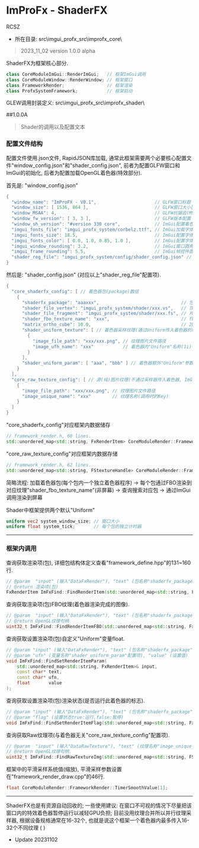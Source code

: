 # ImProFx - ShaderFX
RCSZ

- 所在目录: src\imgui_profx_src\improfx_core\

> 2023_11_02 version 1.0.0 alpha

ShaderFX为框架核心部分.

```cpp
class CoreModuleImGui::RenderImGui;   // 框架ImGui调用
class CoreModuleWindow::RenderWindow; // 框架窗口
class FrameworkRender;                // 框架渲染
class ProfxSystemFramework;           // 框架启动
```

GLEW调用封装定义: src\imgui_profx_src\improfx_shader\

##1.0.0A
> Shader的调用以及配置文本

### 配置文件结构
配置文件使用.json文件, RapidJSON库加载, 通常此框架需要两个必要核心配置文件"window_config.json"和"shader_config.json", 前者为配置GLFW窗口和ImGui的初始化, 后者为配置加载OpenGL着色器(特效部分).

首先是: "window_config.json"
```cpp
{
  "window_name": "ImProFX - V0.1",                      // GLFW窗口标题
  "window_size": [ 1536, 864 ],                         // GLFW窗口大小[ width,height ]
  "window_MSAA": 4,                                     // GLFW抗锯齿(MSAA)等级
  "window_fw_version": [ 3, 3 ],                        // GLFW版本配置 x.x
  "window_sh_version": "#version 330 core",             // ImGui配置着色器版本
  "imgui_fonts_file": "imgui_profx_system/corbelz.ttf", // ImGui加载字体(全局)
  "imgui_fonts_size": 18.5,                             // ImGui配置字体大小(全局)
  "imgui_fonts_color": [ 0.0, 1.0, 0.85, 1.0 ],         // ImGui配置字体颜色(全局)
  "imgui_window_rounding": 3.2,                         // ImGui窗口圆角程度
  "imgui_frame_rounding": 5.5,                          // ImGui帧控件圆角程度
  "shader_reg_file": "imgui_profx_system/config/shader_config.json" // 着色器配置文件路径
}
```

然后是: "shader_config.json" (对应以上"shader_reg_file"配置项).
```cpp
{
  "core_shaderfx_config": [ // 着色器包(package)数组
    {
      "shaderfx_package": "aaaxxx",                               // 包名称Key(Unique)
      "shader_file_vertex": "imgui_profx_system/shader/xxx.vs",   // 顶点着色器代码文件路径
      "shader_file_fragment": "imgui_profx_system/shader/xxx.fs", // 片元着色器代码文件路径
      "shader_fbo_texture_name": "xxx",                           // fbo附着的纹理名称(Unique)
      "matrix_ortho_cube": 10.0,                                  // 2D正交视图矩阵缩放(当前着色器程序[包])
      "shader_uniform_texture": [ // 着色器采样纹理(通过Uniform传入着色器的纹理)
        {
          "image_file_path": "xxx/xxx.png", // 纹理图片文件路径
          "image_ufh_name": "xxx"           // 着色器内"Uniform"名称(1i)
        }
      ],
      "shader_uniform_param": [ "aaa", "bbb" ] // 着色器额外"Uniform"参数名称(暂时全部类型为float)
    }
  ],
  "core_raw_texture_config": [ // 源(纯)图片纹理(不通过采样器传入着色器, ImGui直接通过句柄调用)
    {
      "image_file_path": "xxx/xxx.png", // 纹理图片文件路径
      "image_unique_name": "xxx"        // 纹理名称(调用时的Key)
    }
  ]
}
```
"core_shaderfx_config"对应框架内数据储存
```cpp
// framework_render.h, 60 lines.
std::unordered_map<std::string, FxRenderItem> CoreModuleRender::FrameworkRender::DataFxRender = {};
```
"core_raw_texture_config"对应框架内数据存储
```cpp
// framework_render.h, 62 lines.
std::unordered_map<std::string, FStextureHandle> CoreModuleRender::FrameworkRender::DataRawTexture = {};
```
简略流程: 加载着色器包(每个包内一个独立着色器程序) -> 每个包通过FBO渲染到对应纹理"shader_fbo_texture_name"(非屏幕) -> 查询搜索对应包 -> 通过ImGui调用渲染到屏幕

Shader中框架提供两个默认"Uniform"
```glsl
uniform vec2 system_window_size; // 窗口大小
uniform float system_tick;       // 每个包的独立计时器
```
---

### 框架内调用

查询获取渲染项(包), 详细包结构体定义查看"framework_define.hpp"的131~160行.
```cpp
// @param  "input" (输入"DataFxRender"), "text" (包名称"shaderfx_package"配置项)
// @return 渲染项(包)
FxRenderItem ImFxFind::FindRenderItem(std::unordered_map<std::string, FxRenderItem>& input, const char* text);
```

查询获取渲染项(包)FBO纹理(着色器渲染完成的图像).
```cpp
// @param  "input" (输入"DataFxRender"), "text" (包名称"shaderfx_package"配置项)
// @return OpenGL纹理句柄
uint32_t ImFxFind::FindRenderItemFBO(std::unordered_map<std::string, FxRenderItem>& input, const char* text);
```

查询获取设置渲染项(包)自定义"Uniform"变量float.
```cpp
// @param "input" (输入"DataFxRender"), "text" (包名称"shaderfx_package"配置项)
// @param "ufn" (变量名称"shader_uniform_param"配置项), "value" (设置值)
void ImFxFind::FindSetRenderItemParam(
    std::unordered_map<std::string, FxRenderItem>& input, 
    const char* text, 
    const char* ufn, 
    float       value
);
```

查询获取设置渲染项(包)渲染状态(是否运行此着色器的标志).
```cpp
// @param "input" (输入"DataFxRender"), "text" (包名称"shaderfx_package"配置项)
// @param "flag" (设置状态true:运行,false:暂停)
void ImFxFind::FindSetRenderItemFlag(std::unordered_map<std::string, FxRenderItem>& input, const char* text, bool flag);
```

查询获取Raw纹理项(与着色器无关"core_raw_texture_config"配置项).
```cpp
// @param  "input" (输入"DataRawTexture"), "text" (纹理名称"image_unique_name"配置项)
// @return OpenGL纹理句柄.
uint32_t ImFxFind::FindRawTextureImg(std::unordered_map<std::string, FStextureHandle>& input, const char* text);
```

框架中的平滑采样系统值(缩放), 平滑采样参数设置在"framework_render_draw.cpp"的46行.
```cpp
float CoreModuleRender::FrameworkRender::TimerSmoothValue[1];
```
---

ShaderFX也是有资源自动回收的; 一些使用建议: 在窗口不可视的情况下尽量把该窗口内的特效着色器暂停运行以减轻GPU负担; 目前没用纹理合并所以并行纹理采样器, 根据设备规格通常在16-32个, 也就是说这个框架一个着色器内最多传入16-32个不同纹理 ( )

- Update 20231102
